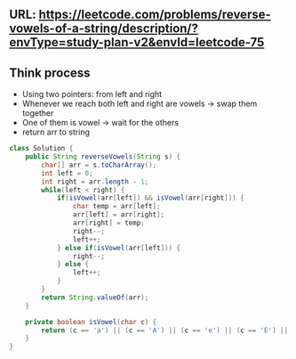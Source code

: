 ## URL: https://leetcode.com/problems/reverse-vowels-of-a-string/description/?envType=study-plan-v2&envId=leetcode-75

## Think process
- Using two pointers: from left and right
- Whenever we reach both left and right are vowels -> swap them together
- One of them is vowel -> wait for the others
- return arr to string

```java
class Solution {
    public String reverseVowels(String s) {
        char[] arr = s.toCharArray();
        int left = 0;
        int right = arr.length - 1;
        while(left < right) {
            if(isVowel(arr[left]) && isVowel(arr[right])) {
                char temp = arr[left];
                arr[left] = arr[right];
                arr[right] = temp;
                right--;
                left++;
            } else if(isVowel(arr[left])) {
                right--;
            } else {
                left++;
            }
        }
        return String.valueOf(arr);
    }

    private boolean isVowel(char c) {
        return (c == 'a') || (c == 'A') || (c == 'e') || (c == 'E') || (c == 'i') || (c == 'I') || (c == 'o') || (c == 'O') || (c == 'u') || (c == 'U'); 
    }
}
```